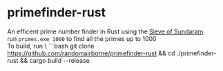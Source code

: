 # primefinder-rust
An efficent prime number finder in Rust using the [Sieve of Sundaram](https://wikipedia.org/wiki/Sieve_of_Sundaram). \
run `primes.exe 1000` to find all the primes up to 1000 \
To build, run \ ```bash
git clone https://github.com/randomairborne/primefinder-rust && cd ./primefinder-rust && cargo build --release
```
